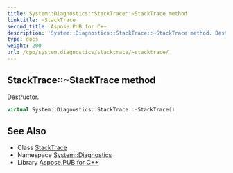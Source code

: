 ```yaml
---
title: System::Diagnostics::StackTrace::~StackTrace method
linktitle: ~StackTrace
second_title: Aspose.PUB for C++
description: 'System::Diagnostics::StackTrace::~StackTrace method. Destructor in C++.'
type: docs
weight: 200
url: /cpp/system.diagnostics/stacktrace/~stacktrace/
---
```

## StackTrace::~StackTrace method


Destructor.

```cpp
virtual System::Diagnostics::StackTrace::~StackTrace()
```

## See Also

* Class [StackTrace](../)
* Namespace [System::Diagnostics](../../)
* Library [Aspose.PUB for C++](../../../)
